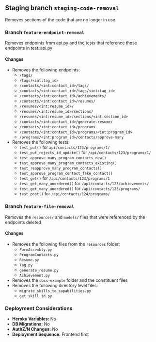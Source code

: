 ## Staging branch `staging-code-removal`
Removes sections of the code that are no longer in use


### Branch `feature-endpoint-removal`
Removes endpoints from api.py and the tests that reference those endpoints in test_api.py

#### Changes

- Removes the following endpoints:
  - `/tags/`
  - `/tags/<int:tag_id>`
  - `/contacts/<int:contact_id>/tags/`
  - `/contacts/<int:contact_id>/tags/<int:tag_id>`
  - `/contacts/<int:contact_id>/achievements/`
  - `/contacts/<int:contact_id>/resumes/`
  - `/resumes/<int:resume_id>/`
  - `/resumes/<int:resume_id>/sections/`
  - `/resumes/<int:resume_id>/sections/<int:section_id>`
  - `/contacts/<int:contact_id>/generate-resume/`
  - `/contacts/<int:contact_id>/programs`
  - `/contacts/<int:contact_id>/programs/<int:program_id>`
  - `/programs/<int:program_id>/contacts/approve-many`
- Removes the following tests:
  - `test_put()` for `api/contacts/123/programs/1/`
  - `test_put_rejects_id_update()` for `/api/contacts/123/programs/1/`
  - `test_approve_many_program_contacts_new()`
  - `test_approve_many_program_contacts_existing()`
  - `test_reapprove_many_program_contacts()`
  - `test_approve_program_contact_fake_contact()`
  - `test_get()` for `/api/contacts/123/programs/1`
  - `test_get_many_unordered()` for `/api/contacts/123/achievements/`
  - `test_get_many_unordered()` for `/api/contacts/123/programs/`
  - `test_post()` for `/api/contacts/124/programs/`


### Branch `feature-file-removal`
Removes the `resources/` and `models/` files that were referenced by the endpoints deleted

#### Changes

- Removes the following files from the `resources` folder:
  - `FormAssembly.py`
  - `ProgramContacts.py`
  - `Resume.py`
  - `Tag.py`
  - `generate_resume.py`
  - `Achievement.py`
- Removes the `docs-example` folder and the constituent files
- Removes the following directory level files:
  - `migrate_skills_to_capabilities.py`
  - `get_skill_id.py`


### Deployment Considerations

- **Heroku Variables:** No
- **DB Migrations:** No
- **AuthZ/N Changes:** No
- **Deployment Sequence:** Frontend first
